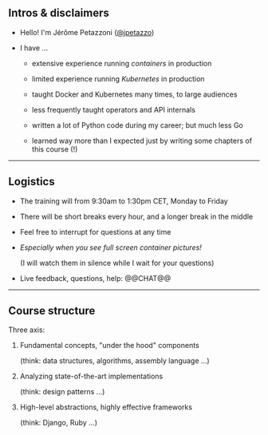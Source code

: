 ## Intros & disclaimers

- Hello! I'm Jérôme Petazzoni ([@jpetazzo](https://twitter.com/jpetazzo))

- I have ...

  - extensive experience running *containers* in production
  - limited experience running *Kubernetes* in production

  - taught Docker and Kubernetes many times, to large audiences
  - less frequently taught operators and API internals

  - written a lot of Python code during my career; but much less Go

  - learned way more than I expected just by writing some chapters of this course (!)

---

## Logistics

- The training will from 9:30am to 1:30pm CET, Monday to Friday

- There will be short breaks every hour, and a longer break in the middle

- Feel free to interrupt for questions at any time

- *Especially when you see full screen container pictures!*

  (I will watch them in silence while I wait for your questions)

- Live feedback, questions, help: @@CHAT@@

---

## Course structure

Three axis:

1. Fundamental concepts, "under the hood" components 

   (think: data structures, algorithms, assembly language ...)

2. Analyzing state-of-the-art implementations

   (think: design patterns ...)

3. High-level abstractions, highly effective frameworks

   (think: Django, Ruby ...)
